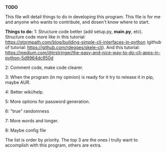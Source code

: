 **TODO**

This file will detail things to do in developing this program. 
This file is for me and anyone who wants to contribute, and dosen't know where to start.

**Things to do:**
1: Structure code better (add setup.py, __main.py__, etc). Structure code
    more like in this tutorial: https://stormpath.com/blog/building-simple-cli-interfaces-in-python
    (github of tutorial: https://github.com/rdegges/skele-cli). 
    And this tutorial: https://medium.com/@trstringer/the-easy-and-nice-way-to-do-cli-apps-in-python-5d9964dc950d
    
2: Comment code, make code clearer.

3: When the program (in my opinion) is ready for it try to release it in pip, maybe AUR.

4: Better wiki/help.

5: More options for password generation.

6: "true" randomness

7: More words and longer.

8: Maybe config file

The list is order by priority. The top 3 are the ones I trully want to accomplish with this program, others are extra.
